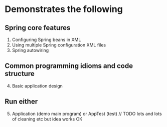 # Demonstrates the following  
## Spring core features
1. Configuring Spring beans in XML
2. Using multiple Spring configuration XML files
3. Spring autowiring

## Common programming idioms and code structure
4. Basic application design
## Run either 
5. Application (demo main program) or AppTest (test) // TODO lots and lots of cleaning etc but idea works OK
